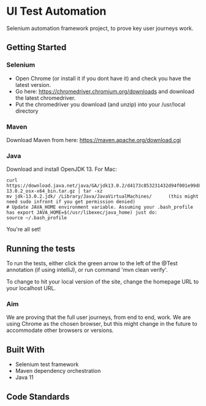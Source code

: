 # UI Test Automation

Selenium automation framework project, to prove key user journeys work.

## Getting Started

### Selenium

- Open Chrome (or install it if you dont have it) and check you have the latest version.
- Go here: https://chromedriver.chromium.org/downloads and download the latest chromedriver.
- Put the chromedriver you download (and unzip) into your /usr/local directory

### Maven
Download Maven from here: https://maven.apache.org/download.cgi

### Java
Download and install OpenJDK 13. For Mac:
```
curl https://download.java.net/java/GA/jdk13.0.2/d4173c853231432d94f001e99d882ca7/8/GPL/openjdk-13.0.2_osx-x64_bin.tar.gz | tar -xz
mv jdk-13.0.2.jdk/ /Library/Java/JavaVirtualMachines/      (this might need sudo infront if you get permission denied)
# Update JAVA_HOME environment variable. Assuming your .bash_profile has export JAVA_HOME=$(/usr/libexec/java_home) just do:
source ~/.bash_profile
```

You're all set!


## Running the tests

To run the tests, either click the green arrow to the left of the @Test annotation (if using intelliJ), or run command 'mvn clean verify'.

To change to hit your local version of the site, change the homepage URL to your localhost URL.


### Aim

We are proving that the full user journeys, from end to end, work. We are using Chrome as the chosen browser, but this might change in the future to accommodate other browsers or versions.


## Built With

- Selenium test framework
- Maven dependency orchestration
- Java 11

## Code Standards

